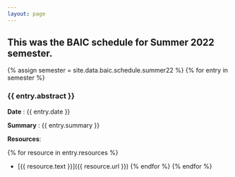 ```yaml
---
layout: page
---
```

## This was the BAIC schedule for Summer 2022 semester.
{% assign semester = site.data.baic.schedule.summer22 %}
{% for entry in semester %}

### {{ entry.abstract }}

**Date** : {{ entry.date }}

**Summary** : {{ entry.summary }}

**Resources**:

{% for resource in entry.resources %}
  * [{{ resource.text }}]({{ resource.url }})
{% endfor %}
{% endfor %}
